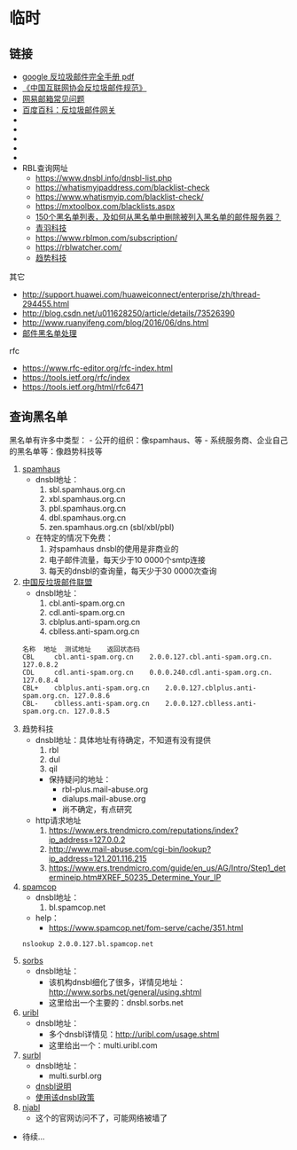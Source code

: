 # 临时

## 链接

- [google 反垃圾邮件完全手册 pdf](https://books.google.com.hk/books?id=ng3JODtYRVMC&pg=PA6&lpg=PA6&dq=%E5%8F%8D%E5%9E%83%E5%9C%BE%E9%82%AE%E4%BB%B6%E5%AE%8C%E5%85%A8%E6%89%8B%E5%86%8C+pdf&source=bl&ots=2JjgpSVjvS&sig=Ayz__fO6Bkzpvcl_Nkjp4SEKPdU&hl=zh-CN&sa=X&ved=0ahUKEwi3ksurwObZAhVIGZQKHVmACKgQ6AEIJjAA#v=onepage&q=%E5%8F%8D%E5%9E%83%E5%9C%BE%E9%82%AE%E4%BB%B6%E5%AE%8C%E5%85%A8%E6%89%8B%E5%86%8C%20pdf&f=false)
- [《中国互联网协会反垃圾邮件规范》](http://www.isc.org.cn/hyzl/hyzl/listinfo-15601.html)
- [网易邮箱常见问题](http://feedback.mail.163.com/FeedBack/feedback.do?method=index#)
- [百度百科：反垃圾邮件网关](https://baike.baidu.com/item/%E5%8F%8D%E5%9E%83%E5%9C%BE%E9%82%AE%E4%BB%B6%E7%BD%91%E5%85%B3/6749971?fr=aladdin)
- []()
- []()
- []()
- []()
- []()
- RBL查询网址
    - https://www.dnsbl.info/dnsbl-list.php
    - https://whatismyipaddress.com/blacklist-check
    - https://www.whatismyip.com/blacklist-check/
    - https://mxtoolbox.com/blacklists.aspx
    - [150个黑名单列表，及如何从黑名单中删除被列入黑名单的邮件服务器？](https://www.emailcamel.org/node/107)
    - [青羽科技](http://www.check-rbl.com/)
    - https://www.rblmon.com/subscription/
    - https://rblwatcher.com/
    - [趋势科技](https://www.ers.trendmicro.com/)

其它
- http://support.huawei.com/huaweiconnect/enterprise/zh/thread-294455.html
- http://blog.csdn.net/u011628250/article/details/73526390
- http://www.ruanyifeng.com/blog/2016/06/dns.html
- [邮件黑名单处理](http://blog.51cto.com/liaoen/872455)

rfc
- https://www.rfc-editor.org/rfc-index.html
- https://tools.ietf.org/rfc/index
- https://tools.ietf.org/html/rfc6471

## 查询黑名单

黑名单有许多中类型：
    - 公开的组织：像spamhaus、等
    - 系统服务商、企业自己的黑名单等：像趋势科技等

1. [spamhaus]()
    - dnsbl地址：
        1. sbl.spamhaus.org.cn
        2. xbl.spamhaus.org.cn
        3. pbl.spamhaus.org.cn
        4. dbl.spamhaus.org.cn
        5. zen.spamhaus.org.cn (sbl/xbl/pbl)
    - 在特定的情况下免费：
        1. 对spamhaus dnsbl的使用是非商业的
        2. 电子邮件流量，每天少于10 0000个smtp连接
        3. 每天的dnsbl的查询量，每天少于30 0000次查询
2. [中国反垃圾邮件联盟](http://www.anti-spam.org.cn/)
    - dnsbl地址：
        1. cbl.anti-spam.org.cn
        2. cdl.anti-spam.org.cn
        3. cblplus.anti-spam.org.cn
        4. cblless.anti-spam.org.cn
    ```
    名称	地址	测试地址	返回状态码
    CBL	    cbl.anti-spam.org.cn	2.0.0.127.cbl.anti-spam.org.cn.	127.0.8.2
    CDL	    cdl.anti-spam.org.cn	0.0.0.240.cdl.anti-spam.org.cn.	127.0.8.4
    CBL+	cblplus.anti-spam.org.cn	2.0.0.127.cblplus.anti-spam.org.cn.	127.0.8.6
    CBL-	cblless.anti-spam.org.cn	2.0.0.127.cblless.anti-spam.org.cn.	127.0.8.5
    ```
3. 趋势科技
    - dnsbl地址：具体地址有待确定，不知道有没有提供
        1. rbl
        2. dul
        3. qil
        - 保持疑问的地址：
            - rbl-plus.mail-abuse.org
            - dialups.mail-abuse.org
            - 尚不确定，有点研究
    - http请求地址
        1. https://www.ers.trendmicro.com/reputations/index?ip_address=127.0.0.2
        2. http://www.mail-abuse.com/cgi-bin/lookup?ip_address=121.201.116.215
        3. https://www.ers.trendmicro.com/guide/en_us/AG/Intro/Step1_determineip.htm#XREF_50235_Determine_Your_IP
4. [spamcop](https://www.spamcop.net)
    - dnsbl地址：
        1. bl.spamcop.net
    - help：
        - https://www.spamcop.net/fom-serve/cache/351.html
    ```
    nslookup 2.0.0.127.bl.spamcop.net
    ```
5. [sorbs](http://www.sorbs.net/general/using.shtml)
    - dnsbl地址：
        - 该机构dnsbl细化了很多，详情见地址：http://www.sorbs.net/general/using.shtml
        - 这里给出一个主要的：dnsbl.sorbs.net
6. [uribl](http://uribl.com/usage.shtml)
    - dnsbl地址：
        - 多个dnsbl详情见：http://uribl.com/usage.shtml
        - 这里给出一个：multi.uribl.com
7. [surbl](http://www.surbl.org)
    - dnsbl地址：
        - multi.surbl.org
    - [dnsbl说明](http://www.surbl.org/lists)
    - [使用该dnsbl政策](http://www.surbl.org/usage-policy)
8. [njabl](http://www.njabl.org/)
    - 这个的官网访问不了，可能网络被墙了
- 待续...

